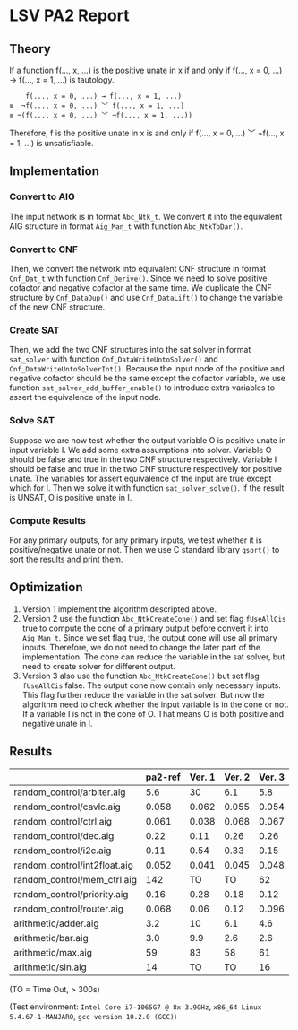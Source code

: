 # LSV PA2 Report

## Theory
If a function f(..., x, ...) is the positive unate in x if and only if 
f(..., x = 0, ...) → f(..., x = 1, ...) is tautology.

```
    f(..., x = 0, ...) → f(..., x = 1, ...)
≡  ¬f(..., x = 0, ...) ﹀ f(..., x = 1, ...)
≡ ¬(f(..., x = 0, ...) ﹀ ¬f(..., x = 1, ...))
```

Therefore, f is the positive unate in x is and only if
f(..., x = 0, ...) ﹀ ¬f(..., x = 1, ...) is unsatisfiable.

## Implementation

### Convert to AIG
The input network is in format `Abc_Ntk_t`.
We convert it into the equivalent AIG structure in format `Aig_Man_t` with function `Abc_NtkToDar()`.

### Convert to CNF
Then, we convert the network into equivalent CNF structure in format `Cnf_Dat_t` with function `Cnf_Derive()`.
Since we need to solve positive cofactor and negative cofactor at the same time.
We duplicate the CNF structure by `Cnf_DataDup()` and use `Cnf_DataLift()` to change the variable of the new CNF structure.

### Create SAT
Then, we add the two CNF structures into the sat solver in format `sat_solver` with function `Cnf_DataWriteUntoSolver()` and `Cnf_DataWriteUntoSolverInt()`.
Because the input node of the positive and negative cofactor should be the same except the cofactor variable, we use function `sat_solver_add_buffer_enable()` to introduce extra variables to assert the equivalence of the input node.

### Solve SAT
Suppose we are now test whether the output variable O is positive unate in input variable I.
We add some extra assumptions into solver.
Variable O should be false and true in the two CNF structure respectively.
Variable I should be false and true in the two CNF structure respectively for positive unate.
The variables for assert equivalence of the input are true except which for I.
Then we solve it with function `sat_solver_solve()`. 
If the result is UNSAT, O is positive unate in I.

### Compute Results
For any primary outputs, for any primary inputs, we test whether it is positive/negative unate or not.
Then we use C standard library `qsort()` to sort the results and print them.

## Optimization
1. Version 1 implement the algorithm descripted above.
2. Version 2 use the function `Abc_NtkCreateCone()` and set flag `fUseAllCis` true to compute the cone of a primary output before convert it into `Aig_Man_t`.
Since we set flag true, the output cone will use all primary inputs. Therefore, we do not need to change the later part of the implementation.
The cone can reduce the variable in the sat solver, but need to create solver for different output.
3. Version 3 also use the function `Abc_NtkCreateCone()` but set flag `fUseAllCis` false. The output cone now contain only necessary inputs.
This flag further reduce the variable in the sat solver.
But now the algorithm need to check whether the input variable is in the cone or not.
If a variable I is not in the cone of O. That means O is both positive and negative unate in I.

## Results
|                              | pa2-ref | Ver. 1 | Ver. 2 | Ver. 3 |
|------------------------------|---------|--------|--------|--------|
| random_control/arbiter.aig   | 5.6     | 30     | 6.1    | 5.8    |
| random_control/cavlc.aig     | 0.058   | 0.062  | 0.055  | 0.054  |
| random_control/ctrl.aig      | 0.061   | 0.038  | 0.068  | 0.067  |
| random_control/dec.aig       | 0.22    | 0.11   | 0.26   | 0.26   |
| random_control/i2c.aig       | 0.11    | 0.54   | 0.33   | 0.15   |
| random_control/int2float.aig | 0.052   | 0.041  | 0.045  | 0.048  |
| random_control/mem_ctrl.aig  | 142     | TO     | TO     | 62     |
| random_control/priority.aig  | 0.16    | 0.28   | 0.18   | 0.12   |
| random_control/router.aig    | 0.068   | 0.06   | 0.12   | 0.096  |
| arithmetic/adder.aig         | 3.2     | 10     | 6.1    | 4.6    |
| arithmetic/bar.aig           | 3.0     | 9.9    | 2.6    | 2.6    |
| arithmetic/max.aig           | 59      | 83     | 58     | 61     |
| arithmetic/sin.aig           | 14      | TO     | TO     | 16     |
(TO = Time Out, > 300s)

(Test environment: 
`Intel Core i7-1065G7 @ 8x 3.9GHz`, `x86_64 Linux 5.4.67-1-MANJARO`, `gcc version 10.2.0 (GCC)`)
